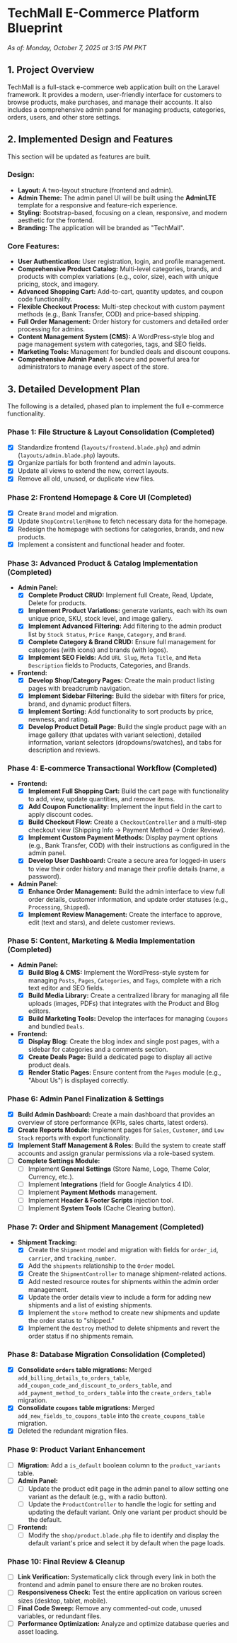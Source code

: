 
# TechMall E-Commerce Platform Blueprint

*As of: Monday, October 7, 2025 at 3:15 PM PKT*

## 1. Project Overview

TechMall is a full-stack e-commerce web application built on the Laravel framework. It provides a modern, user-friendly interface for customers to browse products, make purchases, and manage their accounts. It also includes a comprehensive admin panel for managing products, categories, orders, users, and other store settings.

## 2. Implemented Design and Features

This section will be updated as features are built.

### Design:
* **Layout:** A two-layout structure (frontend and admin).
* **Admin Theme:** The admin panel UI will be built using the **AdminLTE** template for a responsive and feature-rich experience.
* **Styling:** Bootstrap-based, focusing on a clean, responsive, and modern aesthetic for the frontend.
* **Branding:** The application will be branded as "TechMall".

### Core Features:
* **User Authentication:** User registration, login, and profile management.
* **Comprehensive Product Catalog:** Multi-level categories, brands, and products with complex variations (e.g., color, size), each with unique pricing, stock, and imagery.
* **Advanced Shopping Cart:** Add-to-cart, quantity updates, and coupon code functionality.
* **Flexible Checkout Process:** Multi-step checkout with custom payment methods (e.g., Bank Transfer, COD) and price-based shipping.
* **Full Order Management:** Order history for customers and detailed order processing for admins.
* **Content Management System (CMS):** A WordPress-style blog and page management system with categories, tags, and SEO fields.
* **Marketing Tools:** Management for bundled deals and discount coupons.
* **Comprehensive Admin Panel:** A secure and powerful area for administrators to manage every aspect of the store.

## 3. Detailed Development Plan

The following is a detailed, phased plan to implement the full e-commerce functionality.

### Phase 1: File Structure & Layout Consolidation (Completed)
* [x] Standardize frontend (`layouts/frontend.blade.php`) and admin (`layouts/admin.blade.php`) layouts.
* [x] Organize partials for both frontend and admin layouts.
* [x] Update all views to extend the new, correct layouts.
* [x] Remove all old, unused, or duplicate view files.

### Phase 2: Frontend Homepage & Core UI (Completed)
* [x] Create `Brand` model and migration.
* [x] Update `ShopController@home` to fetch necessary data for the homepage.
* [x] Redesign the homepage with sections for categories, brands, and new products.
* [x] Implement a consistent and functional header and footer.

### Phase 3: Advanced Product & Catalog Implementation (Completed)
* **Admin Panel:**
    * [x] **Complete Product CRUD:** Implement full Create, Read, Update, Delete for products.
    * [x] **Implement Product Variations:**  generate variants, each with its own unique price, SKU, stock level, and image gallery.
    * [x] **Implement Advanced Filtering:** Add filtering to the admin product list by `Stock Status`, `Price Range`, `Category`, and `Brand`.
    * [x] **Complete Category & Brand CRUD:** Ensure full management for categories (with icons) and brands (with logos).
    * [x] **Implement SEO Fields:** Add `URL Slug`, `Meta Title`, and `Meta Description` fields to Products, Categories, and Brands.
* **Frontend:**
    * [x] **Develop Shop/Category Pages:** Create the main product listing pages with breadcrumb navigation.
    * [x] **Implement Sidebar Filtering:** Build the sidebar with filters for price, brand, and dynamic product filters.
    * [x] **Implement Sorting:** Add functionality to sort products by price, newness, and rating.
    * [x] **Develop Product Detail Page:** Build the single product page with an image gallery (that updates with variant selection), detailed information, variant selectors (dropdowns/swatches), and tabs for description and reviews.

### Phase 4: E-commerce Transactional Workflow (Completed)
* **Frontend:**
    * [x] **Implement Full Shopping Cart:** Build the cart page with functionality to add, view, update quantities, and remove items.
    * [x] **Add Coupon Functionality:** Implement the input field in the cart to apply discount codes.
    * [x] **Build Checkout Flow:** Create a `CheckoutController` and a multi-step checkout view (Shipping Info -> Payment Method -> Order Review).
    * [x] **Implement Custom Payment Methods:** Display payment options (e.g., Bank Transfer, COD) with their instructions as configured in the admin panel.
    * [x] **Develop User Dashboard:** Create a secure area for logged-in users to view their order history and manage their profile details (name, a password).
* **Admin Panel:**
    * [x] **Enhance Order Management:** Build the admin interface to view full order details, customer information, and update order statuses (e.g., `Processing`, `Shipped`).
    * [x] **Implement Review Management:** Create the interface to approve, edit (text and stars), and delete customer reviews.

### Phase 5: Content, Marketing & Media Implementation (Completed)
* **Admin Panel:**
    * [x] **Build Blog & CMS:** Implement the WordPress-style system for managing `Posts`, `Pages`, `Categories`, and `Tags`, complete with a rich text editor and SEO fields.
    * [x] **Build Media Library:** Create a centralized library for managing all file uploads (images, PDFs) that integrates with the Product and Blog editors.
    * [x] **Build Marketing Tools:** Develop the interfaces for managing `Coupons` and bundled `Deals`.
* **Frontend:**
    * [x] **Display Blog:** Create the blog index and single post pages, with a sidebar for categories and a comments section.
    * [x] **Create Deals Page:** Build a dedicated page to display all active product deals.
    * [x] **Render Static Pages:** Ensure content from the `Pages` module (e.g., "About Us") is displayed correctly.

### Phase 6: Admin Panel Finalization & Settings
* [x] **Build Admin Dashboard:** Create a main dashboard that provides an overview of store performance (KPIs, sales charts, latest orders).
* [x] **Create Reports Module:** Implement pages for `Sales`, `Customer`, and `Low Stock` reports with export functionality.
* [x] **Implement Staff Management & Roles:** Build the system to create staff accounts and assign granular permissions via a role-based system.
* [ ] **Complete Settings Module:**
    * [ ] Implement **General Settings** (Store Name, Logo, Theme Color, Currency, etc.).
    * [ ] Implement **Integrations** (field for Google Analytics 4 ID).
    * [ ] Implement **Payment Methods** management.
    * [ ] Implement **Header & Footer Scripts** injection tool.
    * [ ] Implement **System Tools** (Cache Clearing button).

### Phase 7: Order and Shipment Management (Completed)

* **Shipment Tracking:**
    * [x] Create the `Shipment` model and migration with fields for `order_id`, `carrier`, and `tracking_number`.
    * [x] Add the `shipments` relationship to the `Order` model.
    * [x] Create the `ShipmentController` to manage shipment-related actions.
    * [x] Add nested resource routes for shipments within the admin order management.
    * [x] Update the order details view to include a form for adding new shipments and a list of existing shipments.
    * [x] Implement the `store` method to create new shipments and update the order status to "shipped."
    * [x] Implement the `destroy` method to delete shipments and revert the order status if no shipments remain.

### Phase 8: Database Migration Consolidation (Completed)
* [x] **Consolidate `orders` table migrations:** Merged `add_billing_details_to_orders_table`, `add_coupon_code_and_discount_to_orders_table`, and `add_payment_method_to_orders_table` into the `create_orders_table` migration.
* [x] **Consolidate `coupons` table migrations:** Merged `add_new_fields_to_coupons_table` into the `create_coupons_table` migration.
* [x] Deleted the redundant migration files.

### Phase 9: Product Variant Enhancement
* [ ] **Migration:** Add a `is_default` boolean column to the `product_variants` table.
* [ ] **Admin Panel:**
    * [ ] Update the product edit page in the admin panel to allow setting one variant as the default (e.g., with a radio button).
    * [ ] Update the `ProductController` to handle the logic for setting and updating the default variant. Only one variant per product should be the default.
* [ ] **Frontend:**
    * [ ] Modify the `shop/product.blade.php` file to identify and display the default variant's price and select it by default when the page loads.

### Phase 10: Final Review & Cleanup
* [ ] **Link Verification:** Systematically click through every link in both the frontend and admin panel to ensure there are no broken routes.
* [ ] **Responsiveness Check:** Test the entire application on various screen sizes (desktop, tablet, mobile).
* [ ] **Final Code Sweep:** Remove any commented-out code, unused variables, or redundant files.
* [ ] **Performance Optimization:** Analyze and optimize database queries and asset loading.
